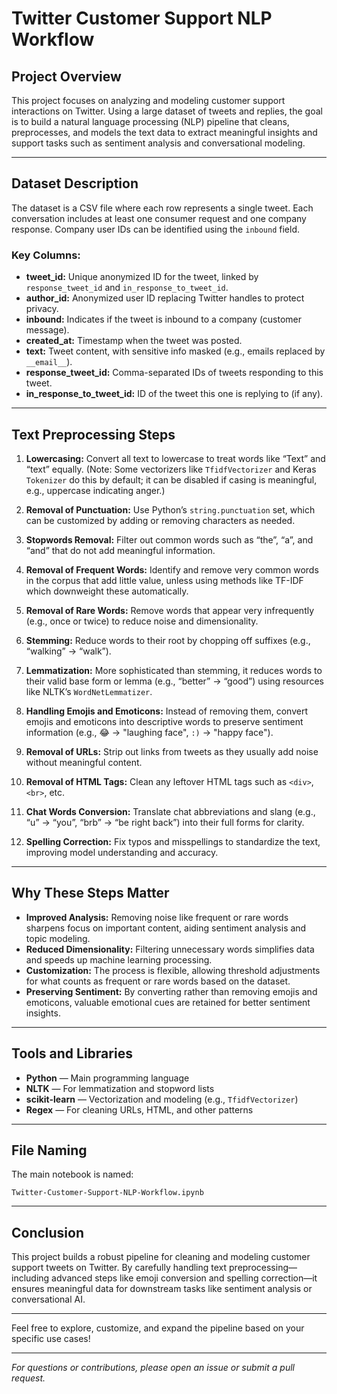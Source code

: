 # Twitter Customer Support NLP Workflow


## Project Overview

This project focuses on analyzing and modeling customer support interactions on Twitter. Using a large dataset of tweets and replies, the goal is to build a natural language processing (NLP) pipeline that cleans, preprocesses, and models the text data to extract meaningful insights and support tasks such as sentiment analysis and conversational modeling.

---

## Dataset Description

The dataset is a CSV file where each row represents a single tweet. Each conversation includes at least one consumer request and one company response. Company user IDs can be identified using the `inbound` field.

### Key Columns:

- **tweet_id:** Unique anonymized ID for the tweet, linked by `response_tweet_id` and `in_response_to_tweet_id`.
- **author_id:** Anonymized user ID replacing Twitter handles to protect privacy.
- **inbound:** Indicates if the tweet is inbound to a company (customer message).
- **created_at:** Timestamp when the tweet was posted.
- **text:** Tweet content, with sensitive info masked (e.g., emails replaced by `__email__`).
- **response_tweet_id:** Comma-separated IDs of tweets responding to this tweet.
- **in_response_to_tweet_id:** ID of the tweet this one is replying to (if any).

---

## Text Preprocessing Steps

1. **Lowercasing:** Convert all text to lowercase to treat words like “Text” and “text” equally. (Note: Some vectorizers like `TfidfVectorizer` and Keras `Tokenizer` do this by default; it can be disabled if casing is meaningful, e.g., uppercase indicating anger.)

2. **Removal of Punctuation:** Use Python’s `string.punctuation` set, which can be customized by adding or removing characters as needed.

3. **Stopwords Removal:** Filter out common words such as “the”, “a”, and “and” that do not add meaningful information.

4. **Removal of Frequent Words:** Identify and remove very common words in the corpus that add little value, unless using methods like TF-IDF which downweight these automatically.

5. **Removal of Rare Words:** Remove words that appear very infrequently (e.g., once or twice) to reduce noise and dimensionality.

6. **Stemming:** Reduce words to their root by chopping off suffixes (e.g., “walking” → “walk”).

7. **Lemmatization:** More sophisticated than stemming, it reduces words to their valid base form or lemma (e.g., “better” → “good”) using resources like NLTK’s `WordNetLemmatizer`.

8. **Handling Emojis and Emoticons:** Instead of removing them, convert emojis and emoticons into descriptive words to preserve sentiment information (e.g., 😂 → "laughing face", `:)` → "happy face").

9. **Removal of URLs:** Strip out links from tweets as they usually add noise without meaningful content.

10. **Removal of HTML Tags:** Clean any leftover HTML tags such as `<div>`, `<br>`, etc.

11. **Chat Words Conversion:** Translate chat abbreviations and slang (e.g., “u” → “you”, “brb” → “be right back”) into their full forms for clarity.

12. **Spelling Correction:** Fix typos and misspellings to standardize the text, improving model understanding and accuracy.

---

## Why These Steps Matter

- **Improved Analysis:** Removing noise like frequent or rare words sharpens focus on important content, aiding sentiment analysis and topic modeling.
- **Reduced Dimensionality:** Filtering unnecessary words simplifies data and speeds up machine learning processing.
- **Customization:** The process is flexible, allowing threshold adjustments for what counts as frequent or rare words based on the dataset.
- **Preserving Sentiment:** By converting rather than removing emojis and emoticons, valuable emotional cues are retained for better sentiment insights.

---

## Tools and Libraries

- **Python** — Main programming language
- **NLTK** — For lemmatization and stopword lists
- **scikit-learn** — Vectorization and modeling (e.g., `TfidfVectorizer`)
- **Regex** — For cleaning URLs, HTML, and other patterns

---


## File Naming

The main notebook is named:

`Twitter-Customer-Support-NLP-Workflow.ipynb`

---

## Conclusion

This project builds a robust pipeline for cleaning and modeling customer support tweets on Twitter. By carefully handling text preprocessing—including advanced steps like emoji conversion and spelling correction—it ensures meaningful data for downstream tasks like sentiment analysis or conversational AI.

---

Feel free to explore, customize, and expand the pipeline based on your specific use cases!

---

*For questions or contributions, please open an issue or submit a pull request.*

